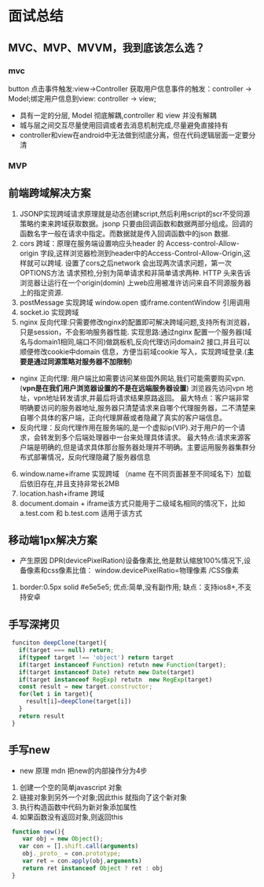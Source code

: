 # 面试总结
## MVC、MVP、MVVM，我到底该怎么选？
 ### mvc
 button 点击事件触发:view->Controller 获取用户信息事件的触发：controller -> Model;绑定用户信息到view: controller -> view;
 * 具有一定的分层, Model 彻底解耦,controller 和 view 并没有解耦
 * 城与层之间交互尽量使用回调或者去消息机制完成,尽量避免直接持有
 * controller和view在android中无法做到彻底分离，但在代码逻辑层面一定要分清
 ### MVP
 ## 前端跨域解决方案
 1. JSONP实现跨域请求原理就是动态创建script,然后利用script的scr不受同源策略约束来跨域获取数据。jsonp 只要由回调函数和数据两部分组成。回调的函数名字一般在请求中指定。而数据就是传入回调函数中的json 数据.
 2. cors 跨域：原理在服务端设置响应头header  的 Access-control-Allow-origin 字段,这样浏览器检测到header中的Access-Control-Allow-Origin,这样就可以跨域. 设置了cors之后network 会出现两次请求问题，第一次OPTIONS方法 请求预检,分别为简单请求和非简单请求两种. HTTP 头来告诉浏览器让运行在一个origin(domin) 上web应用被准许访问来自不同源服务器上的指定资源.
 3. postMessage 实现跨域 window.open 或iframe.contentWindow 引用调用
 4. socket.io 实现跨域
 5. nginx 反向代理:只需要修改nginx的配置即可解决跨域问题,支持所有浏览器，只是session，不会影响服务器性能. 实现思路:通过nginx 配置一个服务器(域名与domain1相同,端口不同)做跳板机,反向代理访问domain2 接口,并且可以顺便修改cookie中domain 信息，方便当前域cookie 写入，实现跨域登录.(**主要是通过同源策略对服务器不加限制**)
   - nginx 正向代理: 用户端比如需要访问某些国外网站,我们可能需要购买vpn.(**vpn是在我们用户浏览器设置的不是在远端服务器设置**) 浏览器先访问vpn 地址，vpn地址转发请求,并最后将请求结果原路返回。    最大特点：客户端非常明确要访问的服务器地址,服务器只清楚请求来自哪个代理服务器，二不清楚来自哪个具体的客户端，正向代理屏蔽或者隐藏了真实的客户端信息。
   - 反向代理：反向代理作用在服务端的,是一个虚拟ip(VIP).对于用户的一个请求，会转发到多个后端处理器中一台来处理具体请求。
   最大特点:请求来源客户端是明确的,但是请求具体那台服务器处理并不明确。主要运用服务器集群分布式部署情况，反向代理隐藏了服务器信息
6. window.name+iframe 实现跨域 （name 在不同页面甚至不同域名下）加载后依旧存在,并且支持非常长2MB
7. location.hash+iframe 跨域
8. document.domain + iframe该方式只能用于二级域名相同的情况下，比如 a.test.com 和 b.test.com 适用于该方式
## 移动端1px解决方案
 - 产生原因
 DPR(devicePixelRation)设备像素比,他是默认缩放100%情况下,设备像素和css像素比值： window.devicePixelRatio=物理像素 /CSS像素
 1. border:0.5px solid #e5e5e5;
   优点:简单,没有副作用; 缺点：支持ios8+,不支持安卓
## 手写深拷贝
```js
 funciton deepClone(target){
   if(target === null) return;
   if(typeof target !== 'object') return target
   if(target instanceof Function) retutn new Function(target);
   if(target instanceof Date) retutn new Date(target)
   if(target instanceof RegExp) retutn  new RegExp(target)
   const result = new target.constructor;
   for(let i in target){
     result[i]=deepClone(target[i])
   } 
   return result
 }
```
## 手写new
- new 原理
mdn 把new的内部操作分为4步
1. 创建一个空的简单javascript 对象
2. 链接对象到另外一个对象;因此this 就指向了这个新对象
3. 执行构造函数中代码为新对象添加属性
4. 如果函数没有返回对象,则返回this
```js
 function new(){
    var obj = new Object();
   var con = [].shift.call(arguments)
    obj._proto_ = con.prototype;
    var ret = con.apply(obj,arguments)
    return ret instanceof Object ? ret : obj
 }
```
